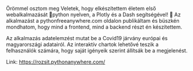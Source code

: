 Örömmel osztom meg Veletek, hogy elkészítettem életem első webalkalmazását 🐍python nyelven, a Plotly és a Dash segítségével! 
🎉 Az alkalmazást a pythonfreeanywhere.com oldalon publikáltam és büszkén mondhatom, hogy mind a frontend, mind a backend részt én készítettem.

Az alkalmazás adatelemzést mutat be a Covid19 járvány európai és magyarországi adatairól.
Az interaktív chartok lehetővé teszik a felhasználók számára, hogy saját igényeik szerint állítsák be a megjelenést.

Link: https://rozsit.pythonanywhere.com/

